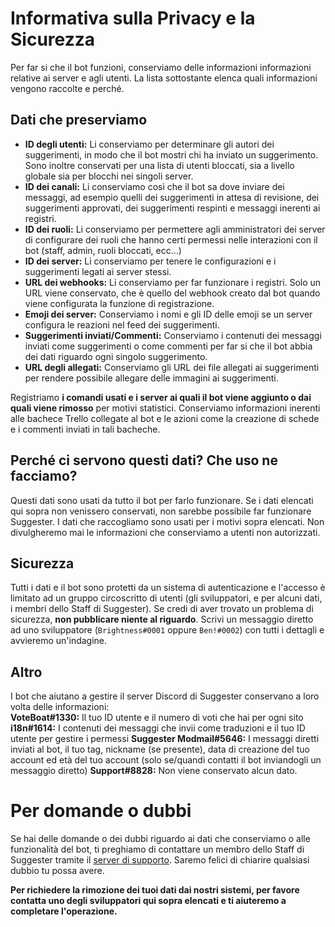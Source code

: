 # Informativa sulla Privacy e la Sicurezza
Per far si che il bot funzioni, conserviamo delle informazioni informazioni relative ai server e agli utenti. La lista sottostante elenca quali informazioni vengono raccolte e perché.

## Dati che preserviamo
- **ID degli utenti:** Li conserviamo per determinare gli autori dei suggerimenti, in modo che il bot mostri chi ha inviato un suggerimento. Sono inoltre conservati per una lista di utenti bloccati, sia a livello globale sia per blocchi nei singoli server.
- **ID dei canali:** Li conserviamo così che il bot sa dove inviare dei messaggi, ad esempio quelli dei suggerimenti in attesa di revisione, dei suggerimenti approvati, dei suggerimenti respinti e messaggi inerenti ai registri.
- **ID dei ruoli:** Li conserviamo per permettere agli amministratori dei server di configurare dei ruoli che hanno certi permessi nelle interazioni con il bot (staff, admin, ruoli bloccati, ecc...)
- **ID dei server:** Li conserviamo per tenere le configurazioni e i suggerimenti legati ai server stessi.
- **URL dei webhooks:** Li conserviamo per far funzionare i registri. Solo un URL viene conservato, che è quello del webhook creato dal bot quando viene configurata la funzione di registrazione.
- **Emoji dei server:** Conserviamo i nomi e gli ID delle emoji se un server configura le reazioni nel feed dei suggerimenti.
- **Suggerimenti inviati/Commenti:** Conserviamo i contenuti dei messaggi inviati come suggerimenti o come commenti per far si che il bot abbia dei dati riguardo ogni singolo suggerimento.
- **URL degli allegati:** Conserviamo gli URL dei file allegati ai suggerimenti per rendere possibile allegare delle immagini ai suggerimenti.

Registriamo **i comandi usati e i server ai quali il bot viene aggiunto o dai quali viene rimosso** per motivi statistici. Conserviamo informazioni inerenti alle bachece Trello collegate al bot e le azioni come la creazione di schede e i commenti inviati in tali bacheche.

## Perché ci servono questi dati? Che uso ne facciamo?
Questi dati sono usati da tutto il bot per farlo funzionare. Se i dati elencati qui sopra non venissero conservati, non sarebbe possibile far funzionare Suggester. I dati che raccogliamo sono usati per i motivi sopra elencati. Non divulgheremo mai le informazioni che conserviamo a utenti non autorizzati.

## Sicurezza
Tutti i dati e il bot sono protetti da un sistema di autenticazione e l'accesso è limitato ad un gruppo circoscritto di utenti (gli sviluppatori, e per alcuni dati, i membri dello Staff di Suggester). Se credi di aver trovato un problema di sicurezza, **non pubblicare niente al riguardo**. Scrivi un messaggio diretto ad uno sviluppatore (`Brightness#0001` oppure `Ben!#0002`) con tutti i dettagli e avvieremo un'indagine.

## Altro
I bot che aiutano a gestire il server Discord di Suggester conservano a loro volta delle informazioni:\
**VoteBoat#1330:** Il tuo ID utente e il numero di voti che hai per ogni sito
**i18n#1614:** I contenuti dei messaggi che invii come traduzioni e il tuo ID utente per gestire i permessi
**Suggester Modmail#5646:** I messaggi diretti inviati al bot, il tuo tag, nickname (se presente), data di creazione del tuo account ed età del tuo account (solo se/quandi contatti il bot inviandogli un messaggio diretto)
**Support#8828:** Non viene conservato alcun dato.

# Per domande o dubbi
Se hai delle domande o dei dubbi riguardo ai dati che conserviamo o alle funzionalità del bot, ti preghiamo di contattare un membro dello Staff di Suggester tramite il [server di supporto](https://suggester.js.org/support). Saremo felici di chiarire qualsiasi dubbio tu possa avere.

**Per richiedere la rimozione dei tuoi dati dai nostri sistemi, per favore contatta uno degli sviluppatori qui sopra elencati e ti aiuteremo a completare l'operazione.**
